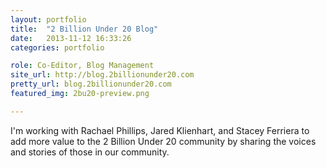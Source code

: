 ```yaml
---
layout: portfolio
title:  "2 Billion Under 20 Blog"
date:   2013-11-12 16:33:26
categories: portfolio

role: Co-Editor, Blog Management
site_url: http://blog.2billionunder20.com
pretty_url: blog.2billionunder20.com
featured_img: 2bu20-preview.png

---
```


I'm working with Rachael Phillips, Jared Klienhart, and Stacey Ferriera to add more value to the 2 Billion Under 20 community by sharing the voices and stories of those in our community.